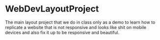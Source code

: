 # WebDevLayoutProject
The main layout project that we do in class only as a demo to learn how to replicate a website that is not responsive and looks like shit on mobile devices and also fix it up to be responsive and beautiful.

